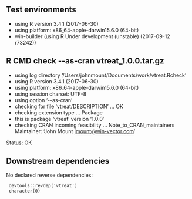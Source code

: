 
## Test environments

* using R version 3.4.1 (2017-06-30)
* using platform: x86_64-apple-darwin15.6.0 (64-bit)
* win-builder (using R Under development (unstable) (2017-09-12 r73242))


## R CMD check --as-cran vtreat_1.0.0.tar.gz

 * using log directory ‘/Users/johnmount/Documents/work/vtreat.Rcheck’
 * using R version 3.4.1 (2017-06-30)
 * using platform: x86_64-apple-darwin15.6.0 (64-bit)
 * using session charset: UTF-8
 * using option ‘--as-cran’
 * checking for file ‘vtreat/DESCRIPTION’ ... OK
 * checking extension type ... Package
 * this is package ‘vtreat’ version ‘1.0.0’
 * checking CRAN incoming feasibility ... Note_to_CRAN_maintainers
   Maintainer: ‘John Mount <jmount@win-vector.com>’


Status: OK


## Downstream dependencies

No declared reverse dependencies:

     devtools::revdep('vtreat')
     character(0)
